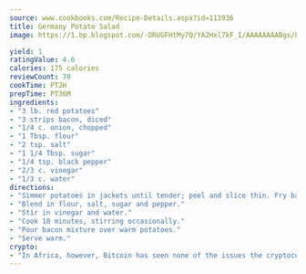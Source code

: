 ```yaml
---
source: www.cookbooks.com/Recipe-Details.aspx?id=111936
title: Germany Potato Salad
image: https://1.bp.blogspot.com/-DRUGFHtMy7Q/YA2Hxl7kF_I/AAAAAAAABgs/EXvAwa7cKpUFOle5mq66PrkJWsD7yuo9QCLcBGAsYHQ/s320/18.png

yield: 1
ratingValue: 4.6
calories: 175 calories
reviewCount: 70
cookTime: PT2H
prepTime: PT36M
ingredients:
- "3 lb. red potatoes"
- "3 strips bacon, diced"
- "1/4 c. onion, chopped"
- "1 Tbsp. flour"
- "2 tsp. salt"
- "1 1/4 Tbsp. sugar"
- "1/4 tsp. black pepper"
- "2/3 c. vinegar"
- "1/3 c. water"
directions:
- "Simmer potatoes in jackets until tender; peel and slice thin. Fry bacon until crisp; add onion and cook 1 minute."
- "Blend in flour, salt, sugar and pepper."
- "Stir in vinegar and water."
- "Cook 10 minutes, stirring occasionally."
- "Pour bacon mixture over warm potatoes."
- "Serve warm."
crypto:
- "In Africa, however, Bitcoin has seen none of the issues the cryptocurrency experienced globally."
---
```

